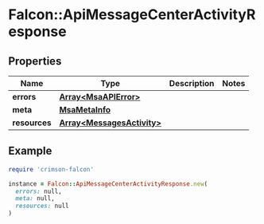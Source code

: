 # Falcon::ApiMessageCenterActivityResponse

## Properties

| Name | Type | Description | Notes |
| ---- | ---- | ----------- | ----- |
| **errors** | [**Array&lt;MsaAPIError&gt;**](MsaAPIError.md) |  |  |
| **meta** | [**MsaMetaInfo**](MsaMetaInfo.md) |  |  |
| **resources** | [**Array&lt;MessagesActivity&gt;**](MessagesActivity.md) |  |  |

## Example

```ruby
require 'crimson-falcon'

instance = Falcon::ApiMessageCenterActivityResponse.new(
  errors: null,
  meta: null,
  resources: null
)
```

